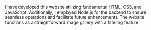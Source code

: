 I have developed this website utilizing fundamental HTML, CSS, and JavaScript.
Additionally, I employed Node.js for the backend to ensure seamless operations and facilitate future enhancements. 
The website functions as a straightforward image gallery with a filtering feature.
